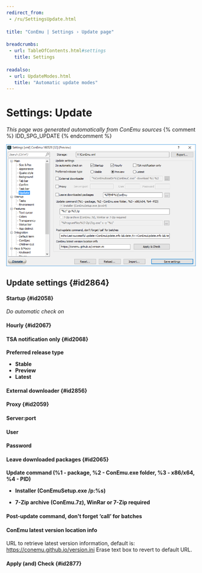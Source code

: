 ```yaml
---
redirect_from:
 - /ru/SettingsUpdate.html

title: "ConEmu | Settings › Update page"

breadcrumbs:
 - url: TableOfContents.html#settings
   title: Settings

readalso:
 - url: UpdateModes.html
   title: "Automatic update modes"
---
```


# Settings: Update

*This page was generated automatically from ConEmu sources*
{% comment %} IDD_SPG_UPDATE {% endcomment %}

![ConEmu Settings: Update](/img/Settings-Update.png)



## Update settings  {#id2864}



#### Startup  {#id2058}
*Do automatic check on*  


#### Hourly  {#id2067}


#### TSA notification only  {#id2068}


**Preferred release type**


* **Stable**
* **Preview**
* **Latest**


#### External downloader  {#id2856}




#### Proxy  {#id2059}


#### Server:port


#### User


#### Password


#### Leave downloaded packages  {#id2065}






**Update command (%1 - package, %2 - ConEmu.exe folder, %3 - x86/x64, %4 - PID)**


* **Installer (ConEmuSetup.exe /p:%s)**





* **7-Zip archive (ConEmu.7z), WinRar or 7-Zip required**






#### Post-update command, don't forget ‘call’ for batches


#### ConEmu latest version location info
URL to retrieve latest version information, default is: https://conemu.github.io/version.ini Erase text box to revert to default URL.

#### Apply (and) Check  {#id2877}




